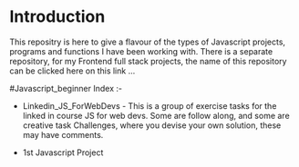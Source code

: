 # Introduction

This repositry is here to give a flavour of the types of Javascript projects, programs and functions I have been working with.  There is a separate repository,
for my Frontend full stack projects, the name of this repository can be clicked here on this link ...

#Javascript_beginner  Index :-

* Linkedin_JS_ForWebDevs  -  This is a group of exercise tasks for the linked in course JS for web devs.
                             Some are follow along, and some are creative task Challenges, where you devise your own solution, these may have comments.


* 1st Javascript Project
